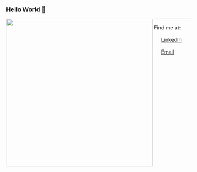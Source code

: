 <!--
**yurirampazo/yurirampazo** is a ✨ _special_ ✨ repository because its `README.md` (this file) appears on your GitHub profile.

Here are some ideas to get you started:

- 🔭 I’m currently working on ...
- 🌱 I’m currently learning ...Java
- 👯 I’m looking to collaborate on P
- 🤔 I’m looking for help with..
- 💬 Ask me about anything!
- 📫 How to reach me: ...
- 😄 Pronouns: ...
- ⚡ Fun fact: ...
-->
### Hello World 👋

<img width="400px" align="left" src="https://github-readme-stats.vercel.app/api/top-langs/?username=yurirampazo&hide=html&layout=compact&theme=buefy" />  

---

Find me at:  


<a href="https://www.linkedin.com/in/yuri-rampazo-20376616a/"><img src="https://github.com/leticiadasilva/leticiadasilva/blob/main/images/linkedin.png" width="16"></img></a> [LinkedIn](https://www.linkedin.com/in/yuri-rampazo-20376616a/)  

<a href="ymrampazo@gmail.com"><img src="https://github.com/leticiadasilva/leticiadasilva/blob/main/images/email.png" width="16"></img></a> [Email](mailto:ymrampazo@gmail.com)  

